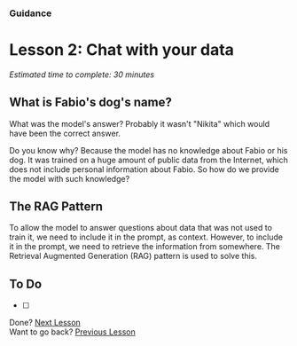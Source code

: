 ### Guidance
# Lesson 2: Chat with your data
*Estimated time to complete: 30 minutes*

## What is Fabio's dog's name?
What was the model's answer? Probably it wasn't "Nikita" which would have been the correct answer.

Do you know why? Because the model has no knowledge about Fabio or his dog. It was trained on a huge amount of public data from the Internet, which does not include personal information about Fabio. So how do we provide the model with such knowledge?

## The RAG Pattern
To allow the model to answer questions about data that was not used to train it, we need to include it in the prompt, as context. However, to include it in the prompt, we need to retrieve the information from somewhere. The Retrieval Augmented Generation (RAG) pattern is used to solve this.

## To Do
- [ ] 

Done? [Next Lesson](/guidance/guidance-lesson3.md)<br>
Want to go back? [Previous Lesson](/guidance/guidance-lesson1.md)